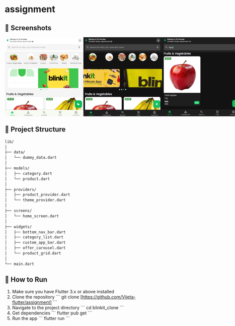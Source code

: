 # assignment
## 📱 Screenshots

<div style="display: flex; flex-direction: row;">
  <img src="assets/screenshots/homescreen1.png" width="250" >
  <img src="assets/screenshots/homescreen2.png" width="250" >
  <img src="assets/screenshots/homescreen3.png" width="250">
  <img src="assets/screenshots/homescreen4.png" width="250">
</div>

## 📂 Project Structure
```bash
lib/
│
├── data/
│   └── dummy_data.dart
│
├── models/
│   ├── category.dart
│   └── product.dart
│
├── providers/
│   ├── product_provider.dart
│   └── theme_provider.dart
│
├── screens/
│   └── home_screen.dart
│
├── widgets/
│   ├── bottom_nav_bar.dart
│   ├── category_list.dart
│   ├── custom_app_bar.dart
│   ├── offer_carousel.dart
│   └── product_grid.dart
│
└── main.dart
```
## 🚀 How to Run

1. Make sure you have Flutter 3.x or above installed
2. Clone the repository
   \`\`\`
   git clone [https://github.com/Vijeta-flutter/assignment]
   \`\`\`
3. Navigate to the project directory
   \`\`\`
   cd blinkit_clone
   \`\`\`
4. Get dependencies
   \`\`\`
   flutter pub get
   \`\`\`
5. Run the app
   \`\`\`
   flutter run
   \`\`\`
